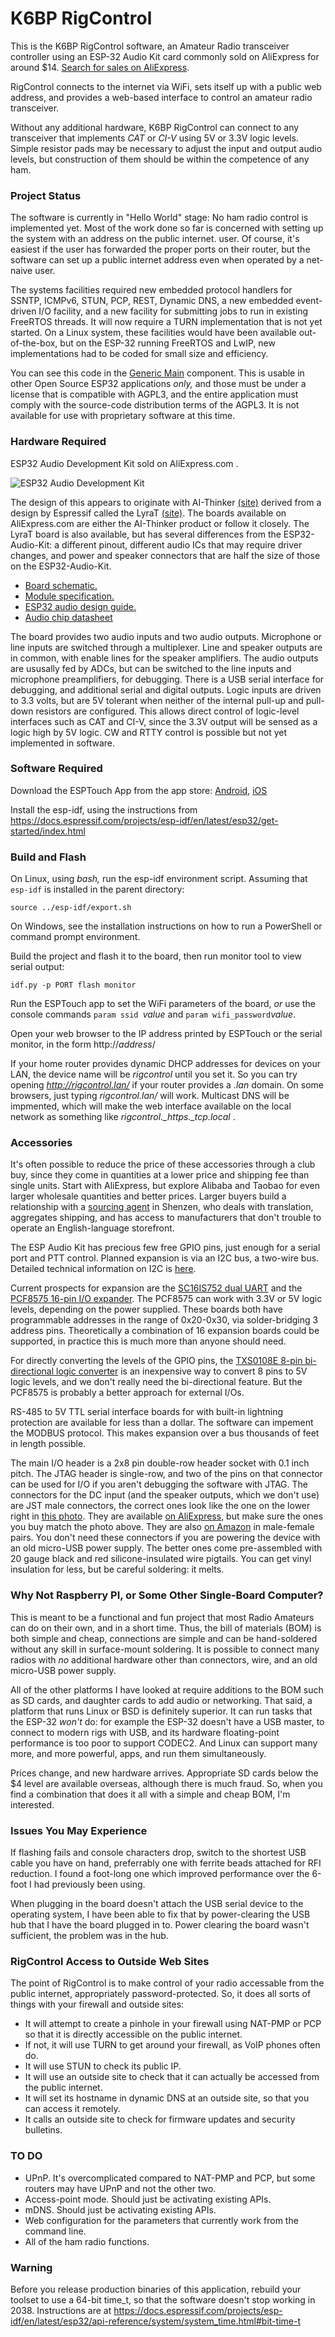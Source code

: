 # K6BP RigControl

This is the K6BP RigControl software, an Amateur Radio transceiver
controller using an ESP-32 Audio Kit card commonly sold on AliExpress for
around $14.
[Search for sales on AliExpress](https://www.aliexpress.com/premium/ESP32%25252dAudio%25252dKit.html).

RigControl connects to the internet via WiFi, sets itself up with a public web address,
and provides a web-based interface to control an amateur radio transceiver.

Without any additional hardware, K6BP RigControl
can connect to any transceiver that implements *CAT* or *CI-V* using 5V or 3.3V
logic levels. Simple resistor pads may be necessary to adjust the input and output
audio levels, but construction of them should be within the competence of any ham.

### Project Status

The software is currently in "Hello World" stage: No ham radio control
is implemented yet.
Most of the work done so far is concerned with setting up the system with an
address on the public internet.
user.
Of course, it's easiest if the user has forwarded the proper ports on their router, but
the software can set up a public internet address even when operated by a net-naive
user.

The systems facilities required new embedded protocol
handlers for SSNTP, ICMPv6, STUN, PCP, REST, Dynamic DNS, a new embedded event-driven I/O
facility, and a new facility for submitting jobs to run in existing FreeRTOS threads.
It will now require a TURN implementation that is not yet started.
On a Linux system, these facilities would
have been available out-of-the-box, but on the ESP-32 running FreeRTOS and LwIP, new
implementations had to be coded for small size and efficiency.

You can see this code in the
[Generic Main](https://github.com/BrucePerens/rigcontrol/tree/main/components/generic_main)
component. This is usable in other Open Source ESP32 applications *only,* and those must
be under a license that is compatible with AGPL3, and the entire application must comply
with the source-code distribution terms of the AGPL3.
It is not available for use with proprietary software at this time.

### Hardware Required

ESP32 Audio Development Kit sold on AliExpress.com .

![ESP32 Audio Development Kit](website/esp32-audio-kit2.png)

The design of this appears to originate with AI-Thinker [(site)](https://docs.ai-thinker.com/en/esp32-audio-kit)
derived from a design by Espressif called the LyraT
[(site)](https://www.espressif.com/en/products/devkits/esp32-lyrat).
The boards available on AliExpress.com are either the AI-Thinker product or
follow it closely. The LyraT board is also available, but has several differences
from the ESP32-Audio-Kit: a different pinout, different audio ICs that may require
driver changes, and power and speaker connectors that are half the size of those on the
ESP32-Audio-Kit.

* [Board schematic.](website/esp32-audio-kit_v2.2_sch.pdf)
* [Module specification.](website/esp32-a1s_v2.3_specification.pdf)
* [ESP32 audio design guide.](website/esp32_audio_design_guidelines__en.pdf)
* [Audio chip datasheet](website/ES8388_DS.pdf)

The board provides two audio inputs and two
audio outputs. Microphone or line inputs are switched through a multiplexer.
Line and speaker outputs are in common, with enable lines for the speaker
amplifiers.
The audio outputs are ususally fed by ADCs, but can be switched to the
line inputs and microphone preamplifiers, for debugging.
There is a USB serial interface
for debugging, and additional serial and digital outputs.
Logic inputs are driven to 3.3 volts, but are 5V tolerant when neither of the
internal pull-up and pull-down resistors are configured. This allows direct control
of logic-level interfaces such as CAT and CI-V, since the 3.3V output will be
sensed as a logic high by 5V logic.
CW and RTTY control is possible but not yet
implemented in software.

### Software Required

Download the ESPTouch App from the app store:
[Android](https://play.google.com/store/apps/details?id=com.khoazero123.iot_esptouch_demo), [iOS](https://apps.apple.com/us/app/espressif-esptouch/id1071176700)

Install the esp-idf, using the instructions from
https://docs.espressif.com/projects/esp-idf/en/latest/esp32/get-started/index.html
### Build and Flash

On Linux, using *bash,* run the esp-idf environment script. Assuming that
`esp-idf` is installed in the parent directory:
```
source ../esp-idf/export.sh
```
On Windows, see the installation instructions on how to run a PowerShell or
command prompt environment.

Build the project and flash it to the board, then run monitor tool to view serial output:

```
idf.py -p PORT flash monitor
```

Run the ESPTouch app to set the WiFi parameters of the board, *or* use the console
commands `param ssid `*value* and `param wifi_password`*value*.

Open your web browser to the IP address printed by ESPTouch or the serial
monitor, in the form http://*address*/

If your home router provides dynamic DHCP addresses for devices on your LAN,
the device name will be *rigcontrol* until you set it. So you can try
opening *http://rigcontrol.lan/* if your router provides a *.lan* domain.
On some browsers, just typing *rigcontrol.lan/* will work.
Multicast DNS will be impmented, which will make the web interface available
on the local network as something
like *rigcontrol._https._tcp.local* .

### Accessories ###
It's often possible to reduce the price of these accessories
through a club buy, since they come in quantities at a lower price and shipping
fee than single
units. Start with AliExpress, but explore Alibaba and Taobao for even larger
wholesale quantities and better prices. 
Larger buyers build a relationship with a
[sourcing agent](https://leelinesourcing.com/sourcing-agent/) in Shenzen,
who deals with translation, aggregates shipping, and has access to
manufacturers that don't trouble to operate an English-language storefront.

The ESP Audio Kit has precious few free GPIO pins, just enough for a serial
port and PTT control.
Planned expansion is
via an I2C bus, a two-wire bus.
Detailed technical information on I2C is
[here](https://www.nxp.com/docs/en/user-guide/UM10204.pdf).

Current prospects for expansion are the
[SC16IS752 dual UART](https://www.aliexpress.com/wholesale?SearchText=SC16IS752)
and the [PCF8575 16-pin I/O expander](https://www.aliexpress.com/wholesale?SearchText=PCF8575). The PCF8575 can work with 3.3V or 5V logic levels, depending on the power supplied.
These boards both
have programmable addresses in the range of 0x20-0x30, via solder-bridging
3 address pins.
Theoretically a combination of 16 expansion boards could be supported, in
practice this is much more than anyone should need.

For directly converting the levels of the GPIO pins, the [TXS0108E 8-pin bi-directional logic converter](https://www.aliexpress.com/wholesale?SearchText=TXS0108E) is an inexpensive way
to convert 8 pins to 5V logic levels, and we
don't really need the bi-directional feature. But the PCF8575 is probably a
better approach for external I/Os.

RS-485 to 5V TTL serial interface boards for with built-in lightning protection are
available for less than a dollar. The software can impement the MODBUS protocol.
This makes expansion over a bus thousands of feet in length possible.

The main I/O header is a 2x8 pin double-row header socket with 0.1 inch pitch.
The JTAG header is single-row, and two of the pins on that connector can be
used for I/O if you aren't debugging the software with JTAG.
The connectors for the DC input (and the speaker outputs, which we don't use)
are JST male connectors, the correct ones look like the one on the lower
right in
[this photo](https://en.wikipedia.org/wiki/JST_connector#/media/File:JST_RCY.JPG).
They are available
[on AliExpress](https://www.aliexpress.com/wholesale?SearchText=JST), but make
sure the ones you buy match the photo above.
They are also [on Amazon](https://www.amazon.com/gp/product/B071XN7C43/) in
male-female pairs.
You don't need these connectors if you are powering the device with an
old micro-USB power supply. The better ones come pre-assembled with 20
gauge black and red silicone-insulated wire pigtails. You can get vinyl
insulation for less, but be careful soldering: it melts.

### Why Not Raspberry PI, or Some Other Single-Board Computer? ###
This is meant to be a functional and fun project that most Radio Amateurs can do on
their own, and in a short time. Thus, the bill of materials (BOM) is both simple and
cheap, connections are simple and can be hand-soldered without any
skill in surface-mount soldering.
It is possible to connect many radios with *no* additional hardware other than connectors,
wire, and an old micro-USB power supply.

All of the other platforms I have looked at require additions to the BOM such as
SD cards, and daughter cards to add audio or networking.
That said, a platform that runs Linux or BSD is definitely superior.
It can run tasks that the ESP-32 *won't* do: for
example the ESP-32 doesn't have a USB master, to connect to modern rigs with USB,
and its hardware floating-point performance is too poor to support CODEC2. And Linux
can support many more, and more powerful, apps, and run them simultaneously.

Prices change, and new hardware arrives. Appropriate SD cards below the $4 level are
available overseas, although there is much fraud. So, when you find a combination that
does it all with a simple and cheap BOM, I'm interested.

### Issues You May Experience
If flashing fails and console characters drop, switch to the shortest USB cable you have
on hand, preferrably one with ferrite beads attached for RFI reduction. I found a foot-long one which improved performance over the 6-foot I had previously been using.

When plugging in the board doesn't attach the USB serial device to the operating system, I have been able to fix that by power-clearing the USB hub that I have the board plugged in to. Power clearing the board wasn't sufficient, the problem was in the hub.

### RigControl Access to Outside Web Sites ###
The point of RigControl is to make control of your radio accessable from the
public internet, appropriately password-protected. So, it does all sorts of things
with your firewall and outside sites:
* It will attempt to create a pinhole in your firewall using NAT-PMP or PCP so that it is directly accessible on the public internet.
* If not, it will use TURN to get around your firewall, as VoIP phones often do.
* It will use STUN to check its public IP.
* It will use an outside site to check that it can actually be accessed from the public internet.
* It will set its hostname in dynamic DNS at an outside site, so that you can access it
remotely.
* It calls an outside site to check for firmware updates and security bulletins.

### TO DO
* UPnP. It's overcomplicated compared to NAT-PMP and PCP, but some routers may have UPnP and not the other two.
* Access-point mode. Should just be activating existing APIs.
* mDNS. Should just be activating existing APIs.
* Web configuration for the parameters that currently work from the command line.
* All of the ham radio functions.

### Warning
Before you release production binaries of this application, rebuild your toolset to use a 64-bit time_t, so that the software doesn't stop working in 2038. Instructions
are at https://docs.espressif.com/projects/esp-idf/en/latest/esp32/api-reference/system/system_time.html#bit-time-t
